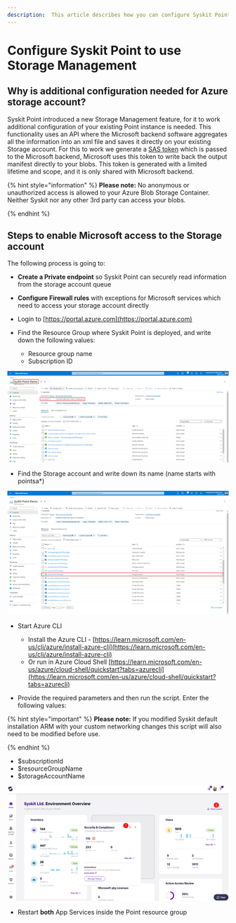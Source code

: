```yaml
---
description:  This article describes how you can configure Syskit Point to use AMR API.
---
```


# Configure Syskit Point to use Storage Management 

## Why is additional configuration needed for Azure storage account? 


Syskit Point introduced a new Storage Management feature, for it to work additional configuration of your existing Point instance is needed. This functionality uses an API where the Microsoft backend software aggregates all the information into an xml file and saves it directly on your existing Storage account. For this to work we generate a [SAS token](https://learn.microsoft.com/en-us/azure/storage/common/storage-sas-overview) which is passed to the Microsoft backend, Microsoft uses this token to write back the output manifest directly to your blobs. This token is generated with a limited lifetime and scope, and it is only shared with Microsoft backend.


{% hint style="information" %}
**Please note:** No anonymous or unauthorized access is allowed to your Azure Blob Storage Container. Neither Syskit nor any other 3rd party can access your blobs. 

{% endhint %}

## Steps to enable Microsoft access to the Storage account  

The following process is going to: 

 * **Create a Private endpoint** so Syskit Point can securely read information from the storage account queue 
 * **Configure Firewall rules** with exceptions for Microsoft services which need to access your storage account directly 

 * Login to [https://portal.azure.com](https://portal.azure.com)

 * Find the Resource Group where Syskit Point is deployed, and write down the following values: 
    * Resource group name 
    * Subscription ID

![Resource Group](../.gitbook/assets/configure-point-amr-api-initial-screen.png)

* Find the Storage account and write down its name (name starts with pointsa*)

![Storage Account](../.gitbook/assets/configure-point-amr-api-second-screen.png)

* Start Azure CLI 
   * Install the Azure CLI - [https://learn.microsoft.com/en-us/cli/azure/install-azure-cli](https://learn.microsoft.com/en-us/cli/azure/install-azure-cli)
   * Or run in Azure Cloud Shell [https://learn.microsoft.com/en-us/azure/cloud-shell/quickstart?tabs=azurecli](https://learn.microsoft.com/en-us/azure/cloud-shell/quickstart?tabs=azurecli)

* Provide the required parameters and then run the script. Enter the following values: 

{% hint style="important" %}
**Please note:** If you modified Syskit default installation ARM with your custom networking changes this script will also need to be modified before use.

{% endhint %}

  * $subscriptionId 
  * $resourceGroupName 
  * $storageAccountName 

![Final Step](../.gitbook/assets/customize-dashboard.png)

* Restart **both** App Services inside the Point resource group 
